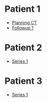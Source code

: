 # Patient 1
- [Planning CT](D:\Users\cjohnson\Work\Resources\ShareableData\RegistrationDemos\FromSlicer\NRR-CTgLiverAblation\CTp.nrrd)
- [Followup 1](D:\Users\cjohnson\Work\Resources\ShareableData\RegistrationDemos\FromSlicer\NRR-CTgLiverAblation\CTg.nrrd)

# Patient 2
- [Series 1](D:\Users\cjohnson\Work\Resources\ShareableData\RegistrationDemos\FromSlicer\NRR-CTgLiverAblation\MR.nrrd)

# Patient 3
- [Series 1](D:\Users\cjohnson\Work\Resources\Slicer\SlicerWork\CsabaPinter-SlicerRtDemo_RSNA2012\SlicerRtDemo_RSNA2012\EclipseEntComputedDay2Data\2_ENT_IMRT_Day2.nrrd)

